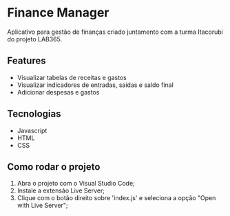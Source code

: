 # Finance Manager

Aplicativo para gestão de finanças criado juntamento com a turma Itacorubi do projeto LAB365.

## Features

- Visualizar tabelas de receitas e gastos
- Visualizar indicadores de entradas, saídas e saldo final
- Adicionar despesas e gastos

## Tecnologias

- Javascript
- HTML
- CSS

## Como rodar o projeto

1. Abra o projeto com o Visual Studio Code;
2. Instale a extensão Live Server;
3. Clique com o botão direito sobre 'index.js' e seleciona a opção "Open with Live Server";
